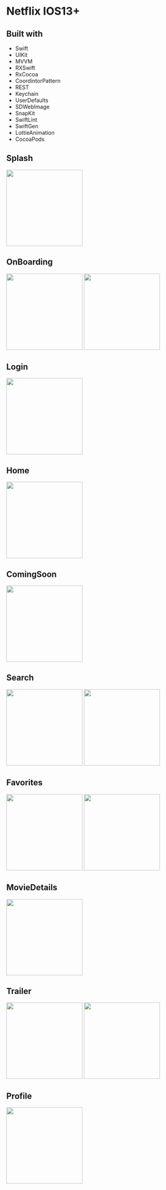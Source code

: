 # Netflix IOS13+

## Built with

- Swift
- UIKit
- MVVM
- RXSwift
- RxCocoa
- CoordintorPattern
- REST
- Keychain
- UserDefaults
- SDWebImage
- SnapKit
- SwiftLint
- SwiftGen
- LottieAnimation
- CocoaPods

## Splash 

<img src="/Screeshots/Splash.png" width="200">

## OnBoarding

<img src="/Screeshots/OnBoarding1.png" width="200"> <img src="/Screeshots/OnBoarding2.png" width="200">

## Login

<img src="/Screeshots/Login.png" width="200">

## Home 

<img src="/Screeshots/Home.png" width="200">

## ComingSoon

<img src="/Screeshots/CommingSoon.png" width="200">

## Search

<img src="/Screeshots/Search1.png" width="200"> <img src="/Screeshots/Search2.png" width="200">

## Favorites

<img src="/Screeshots/Favorites1.png" width="200"> <img src="/Screeshots/Favorites2.png" width="200">

## MovieDetails

<img src="/Screeshots/MovieDetails.png" width="200">

## Trailer

<img src="/Screeshots/Trailer1.png" width="200"> <img src="/Screeshots/Trailer2.png" width="200">

## Profile

<img src="/Screeshots/Profile.png" width="200">

